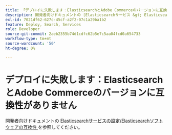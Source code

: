 ```yaml
---
title: 「デプロイに失敗します：ElasticsearchとAdobe Commerceのバージョンに互換性がありません」
description: 開発者向けドキュメントの [Elasticsearchサービス &gt; Elasticsearchソフトウェアの互換性の設定 ] （https://experienceleague.adobe.com/en/docs/commerce-cloud-service/user-guide/configure/service/elasticsearch）を参照してください。
exl-id: 7021df62-627c-45cf-a2f2-07c1a29ba1b2
feature: Deploy, Search, Services
role: Developer
source-git-commit: 2aeb2355b74d1cdfc62b5e7c5aa04fcd0a654733
workflow-type: tm+mt
source-wordcount: '50'
ht-degree: 0%

---
```


# デプロイに失敗します：ElasticsearchとAdobe Commerceのバージョンに互換性がありません

開発者向けドキュメントの [Elasticsearchサービスの設定/Elasticsearchソフトウェアの互換性 ](https://experienceleague.adobe.com/en/docs/commerce-cloud-service/user-guide/configure/service/elasticsearch) を参照してください。
